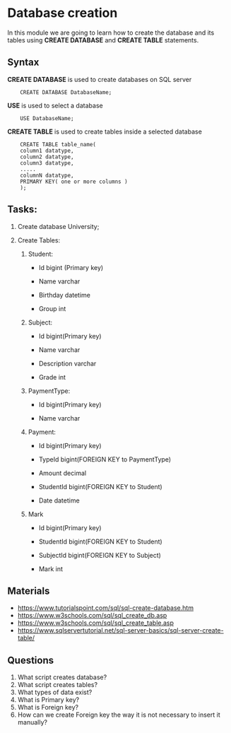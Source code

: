 # Database creation 
In this module we are going to learn how to create the database and its tables using **CREATE DATABASE** and **CREATE TABLE** statements. 

## Syntax
**CREATE DATABASE** is used to create databases on SQL server

        CREATE DATABASE DatabaseName;

**USE** is used to select a database

        USE DatabaseName;

**CREATE TABLE** is used to create tables inside a selected database

        CREATE TABLE table_name(
        column1 datatype,
        column2 datatype,
        column3 datatype,
        .....
        columnN datatype,
        PRIMARY KEY( one or more columns )
        );

## Tasks:

1. Create database University; 

2. Create Tables: 
   1. Student: 
      - Id bigint (Primary key)

      - Name varchar

      - Birthday datetime

      - Group int

    2. Subject: 

         - Id bigint(Primary key)

         - Name varchar

         - Description varchar

         - Grade int

   3. PaymentType:

      - Id bigint(Primary key)

      - Name varchar

   4. Payment: 

      - Id bigint(Primary key)

      - TypeId bigint(FOREIGN KEY to PaymentType)

      - Amount decimal

      - StudentId bigint(FOREIGN KEY to Student)

      - Date datetime

   5. Mark 

      - Id bigint(Primary key)

      - StudentId bigint(FOREIGN KEY to Student)

      - SubjectId bigint(FOREIGN KEY to Subject)

      - Mark int

## Materials
- https://www.tutorialspoint.com/sql/sql-create-database.htm 
- https://www.w3schools.com/sql/sql_create_db.asp 
- https://www.w3schools.com/sql/sql_create_table.asp 
- https://www.sqlservertutorial.net/sql-server-basics/sql-server-create-table/ 

## Questions
1. What script creates database?
2. What script creates tables?
3. What types of data exist?
4. What is Primary key?
5. What is Foreign key?
6. How can we create Foreign key the way it is not necessary to insert it manually?
